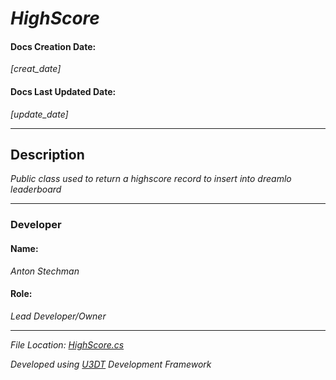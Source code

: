 # _HighScore_

#### Docs Creation Date:
_[creat_date]_
#### Docs Last Updated Date:
_[update_date]_
___

## Description
_Public class used to return a highscore record to insert into dreamlo leaderboard_
___

### Developer

#### Name:
_Anton Stechman_

#### Role:
_Lead Developer/Owner_
___

_File Location: [HighScore.cs](.\Assets\Code\Scripts\CSharp\Utilities\DreamloLeaderboard\HighScore.cs)_

_Developed using [U3DT](https://github.com/Anton-Stechman/U3DTools) Development Framework_
